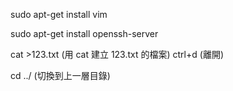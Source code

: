sudo apt-get install vim

sudo apt-get install openssh-server


cat >123.txt (用 cat 建立 123.txt 的檔案)
ctrl+d (離開)

cd ../ (切換到上一層目錄)

